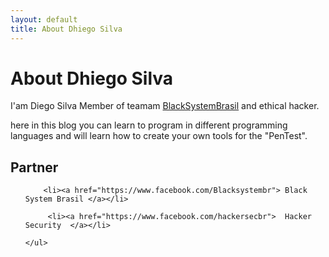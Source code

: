 ```yaml
---
layout: default
title: About Dhiego Silva
---
```


<div class="post">
	<h1 class="pageTitle">About Dhiego Silva</h1>
	<p class= "text-center>"<img src="{{ '/assets/img/perfil.png' | prepend: site.baseurl }}" alt="" >
	<p class="intro">I'am Diego Silva Member of teamam <a href="https://www.facebook.com/Blacksystembr">BlackSystemBrasil</a> and ethical hacker.</p>
	<p>here in this blog you can learn to program in different programming languages ​​and will learn how to create your own tools for  the "PenTest".</p>
	<h2>Partner</h2>
	<ul>
		
  		<li><a href="https://www.facebook.com/Blacksystembr"> Black System Brasil </a></li>
		 
		 <li><a href="https://www.facebook.com/hackersecbr">  Hacker Security  </a></li>
      		
  	</ul>
</div>
